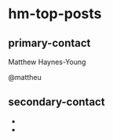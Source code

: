 hm-top-posts
==================

## primary-contact   

Matthew Haynes-Young   

@mattheu

## secondary-contact  

-   

-
